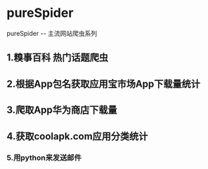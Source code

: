 # pureSpider
pureSpider  --  主流网站爬虫系列
## 1.糗事百科 热门话题爬虫

## 2.根据App包名获取应用宝市场App下载量统计

## 3.爬取App华为商店下载量

## 4.获取coolapk.com应用分类统计

### 5.用python来发送邮件